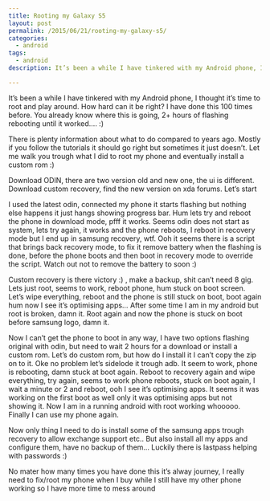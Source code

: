 ```yaml
---
title: Rooting my Galaxy S5
layout: post
permalink: /2015/06/21/rooting-my-galaxy-s5/
categories:
  - android
tags:
  - android
description: It’s been a while I have tinkered with my Android phone, I thought it’s time to root and play around. How hard can it be right? I have done this 100 times before. You already know where this is going, 2+ hours of flashing rebooting until it worked…. :)

---
```


It’s been a while I have tinkered with my Android phone, I thought it’s time to root and play around. How hard can it be right? I have done this 100 times before. You already know where this is going, 2+ hours of flashing rebooting until it worked…. :)

There is plenty information about what to do compared to years ago. Mostly if you follow the tutorials it should go right but sometimes it just doesn’t. Let me walk you trough what I did to root my phone and eventually install a custom rom :)

Download ODIN, there are two version old and new one, the ui is different. Download custom recovery, find the new version on xda forums. Let’s start

I used the latest odin, connected my phone it starts flashing but nothing else happens it just hangs showing progress bar. Hum lets try and reboot the phone in download mode, pfff it works. Seems odin does not start as system, lets try again, it works and the phone reboots, I reboot in recovery mode but I end up in samsung recovery, wtf. Ooh it seems there is a script that brings back recovery mode, to fix it remove battery when the flashing is done, before the phone boots and then boot in recovery mode to override the script. Watch out not to remove the battery to soon :)

Custom recovery is there victory :) , make a backup, shit can’t need 8 gig. Lets just root, seems to work, reboot phone, hum stuck on boot screen. Let’s wipe everything, reboot and the phone is still stuck on boot, boot again hum now I see it’s optimising apps… After some time I am in my android but root is broken, damn it. Root again and now the phone is stuck on boot before samsung logo, damn it.

Now I can’t get the phone to boot in any way, I have two options flashing original with odin, but need to wait 2 hours for a download or install a custom rom. Let’s do custom rom, but how do I install it I can’t copy the zip on to it. Oke no problem let’s sidelode it trough adb. It seem to work, phone is rebooting, damn stuck at boot again. Reboot to recovery again and wipe everything, try again, seems to work phone reboots, stuck on boot again, I wait a minute or 2 and reboot, ooh I see it’s optimising apps. It seems it was working on the first boot as well only it was optimising apps but not showing it. Now I am in a running android with root working whooooo. Finally I can use my phone again.

Now only thing I need to do is install some of the samsung apps trough recovery to allow exchange support etc.. But also install all my apps and configure them, have no backup of them… Luckily there is lastpass helping with passwords :)

No mater how many times you have done this it’s alway journey, I really need to fix/root my phone when I buy while I still have my other phone working so I have more time to mess around